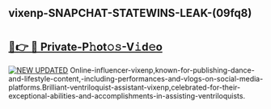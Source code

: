 ## vixenp-SNAPCHAT-STATEWINS-LEAK-(09fq8)


# <h2><a href="https://mediaupload.pro?-20M">🔗👉 🔴 Private-P𝚑ot𝚘𝚜-V𝚒d𝚎o</a></h2>

[![NEW UPDATED](https://i.imgur.com/0qMVB7G.gif)](https://mediaupload.pro?-20M)
Online-influencer-vixenp,known-for-publishing-dance-and-lifestyle-content,-including-performances-and-vlogs-on-social-media-platforms.Brilliant-ventriloquist-assistant-vixenp,celebrated-for-their-exceptional-abilities-and-accomplishments-in-assisting-ventriloquists.  